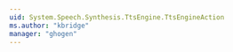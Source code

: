 ```yaml
---
uid: System.Speech.Synthesis.TtsEngine.TtsEngineAction
ms.author: "kbridge"
manager: "ghogen"
---
```

